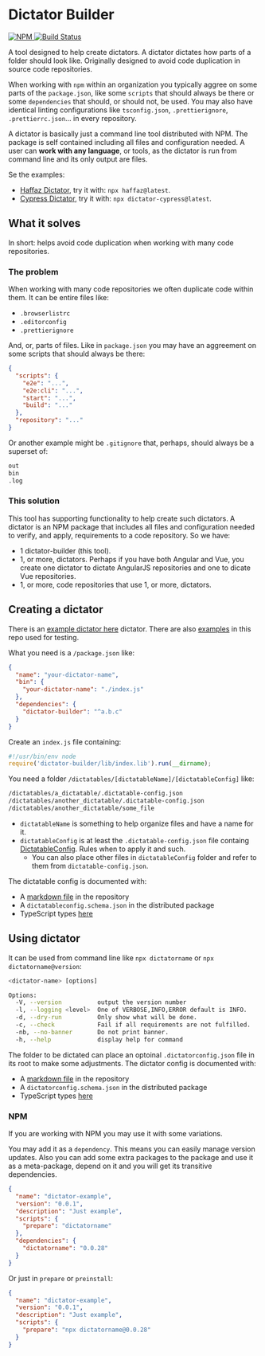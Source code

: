 # Dictator Builder

[![NPM](https://img.shields.io/npm/v/dictator-builder.svg?style=flat-square) ](https://www.npmjs.com/package/dictator-builder)
[![Build Status](https://travis-ci.org/tomasbjerre/dictator-builder.svg?branch=master)](https://travis-ci.org/tomasbjerre/dictator-builder)

A tool designed to help create dictators. A dictator dictates how parts of a folder should look like. Originally designed to avoid code duplication in source code repositories.

When working with `npm` within an organization you typically aggree on some parts of the `package.json`, like some `scripts` that should always be there or some `dependencies` that should, or should not, be used. You may also have identical linting configurations like `tsconfig.json`, `.prettierignore`, `.prettierrc.json`... in every repository.

A dictator is basically just a command line tool distributed with NPM. The package is self contained including all files and configuration needed. A user can **work with any language**, or tools, as the dictator is run from command line and its only output are files.

Se the examples:

- [Haffaz Dictator](https://github.com/tomasbjerre/dictator-haffaz), try it with: `npx haffaz@latest`.
- [Cypress Dictator](https://github.com/tomasbjerre/dictator-cypress), try it with: `npx dictator-cypress@latest`.

## What it solves

In short: helps avoid code duplication when working with many code repositories.

### The problem

When working with many code repositories we often duplicate code within them. It can be entire files like:

- `.browserlistrc`
- `.editorconfig`
- `.prettierignore`

And, or, parts of files. Like in `package.json` you may have an aggreement on some scripts that should always be there:

```json
{
  "scripts": {
    "e2e": "...",
    "e2e:cli": "...",
    "start": "...",
    "build": "..."
  },
  "repository": "..."
}
```

Or another example might be `.gitignore` that, perhaps, should always be a superset of:

```bash
out
bin
.log
```

### This solution

This tool has supporting functionality to help create such dictators. A dictator is an NPM package that includes all files and configuration needed to verify, and apply, requirements to a code repository. So we have:

- 1 dictator-builder (this tool).
- 1, or more, dictators. Perhaps if you have both Angular and Vue, you create one dictator to dictate AngularJS repositories and one to dicate Vue repositories.
- 1, or more, code repositories that use 1, or more, dictators.

## Creating a dictator

There is an [example dictator here](https://github.com/tomasbjerre/haffaz) dictator. There are also [examples](/examples) in this repo used for testing.

What you need is a `/package.json` like:

```json
{
  "name": "your-dictator-name",
  "bin": {
    "your-dictator-name": "./index.js"
  },
  "dependencies": {
    "dictator-builder": "^a.b.c"
  }
}
```

Create an `index.js` file containing:

```javascript
#!/usr/bin/env node
require('dictator-builder/lib/index.lib').run(__dirname);
```

You need a folder `/dictatables/[dictatableName]/[dictatableConfig]` like:

```bash
/dictatables/a_dictatable/.dictatable-config.json
/dictatables/another_dictatable/.dictatable-config.json
/dictatables/another_dictatable/some_file
```

- `dictatableName` is something to help organize files and have a name for it.
- `dictatableConfig` is at least the `.dictatable-config.json` file containg [DictatableConfig](/src/types.d.ts). Rules when to apply it and such.
  - You can also place other files in `dictatableConfig` folder and refer to them from `dictatable-config.json`.

The dictatable config is documented with:

- A [markdown file](/dictatableconfig.md) in the repository
- A `dictatableconfig.schema.json` in the distributed package
- TypeScript types [here](/src/types.d.ts)

## Using dictator

It can be used from command line like `npx dictatorname` or `npx dictatorname@version`:

```bash
<dictator-name> [options]

Options:
  -V, --version          output the version number
  -l, --logging <level>  One of VERBOSE,INFO,ERROR default is INFO.
  -d, --dry-run          Only show what will be done.
  -c, --check            Fail if all requirements are not fulfilled.
  -nb, --no-banner       Do not print banner.
  -h, --help             display help for command
```

The folder to be dictated can place an optoinal `.dictatorconfig.json` file in its root to make some adjustments. The dictator config is documented with:

- A [markdown file](/dictatorconfig.md) in the repository
- A `dictatorconfig.schema.json` in the distributed package
- TypeScript types [here](/src/types.d.ts)

### NPM

If you are working with NPM you may use it with some variations.

You may add it as a `dependency`. This means you can easily manage version updates. Also you can add some extra packages to the package and use it as a meta-package, depend on it and you will get its transitive dependencies.

```json
{
  "name": "dictator-example",
  "version": "0.0.1",
  "description": "Just example",
  "scripts": {
    "prepare": "dictatorname"
  },
  "dependencies": {
    "dictatorname": "0.0.28"
  }
}
```

Or just in `prepare` or `preinstall`:

```json
{
  "name": "dictator-example",
  "version": "0.0.1",
  "description": "Just example",
  "scripts": {
    "prepare": "npx dictatorname@0.0.28"
  }
}
```
